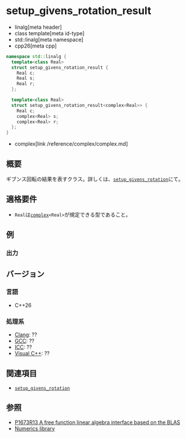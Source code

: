 # setup_givens_rotation_result
* linalg[meta header]
* class template[meta id-type]
* std::linalg[meta namespace]
* cpp26[meta cpp]

```cpp
namespace std::linalg {
  template<class Real>
  struct setup_givens_rotation_result {
    Real c;
    Real s;
    Real r;
  };

  template<class Real>
  struct setup_givens_rotation_result<complex<Real>> {
    Real c;
    complex<Real> s;
    complex<Real> r;
  };
}
```
* complex[link /reference/complex/complex.md]


## 概要
ギブンス回転の結果を表すクラス。詳しくは、[`setup_givens_rotation`](setup_givens_rotation.md)にて。


## 適格要件
- `Real`は[`complex`](/reference/complex/complex.md)`<Real>`が規定できる型であること。


## 例


### 出力


## バージョン
### 言語
- C++26

### 処理系
- [Clang](/implementation.md#clang): ??
- [GCC](/implementation.md#gcc): ??
- [ICC](/implementation.md#icc): ??
- [Visual C++](/implementation.md#visual_cpp): ??


## 関連項目
- [`setup_givens_rotation`](setup_givens_rotation.md)


## 参照
- [P1673R13 A free function linear algebra interface based on the BLAS](https://www.open-std.org/jtc1/sc22/wg21/docs/papers/2023/p1673r13.html)
- [Numerics library](https://eel.is/c++draft/complex.numbers)